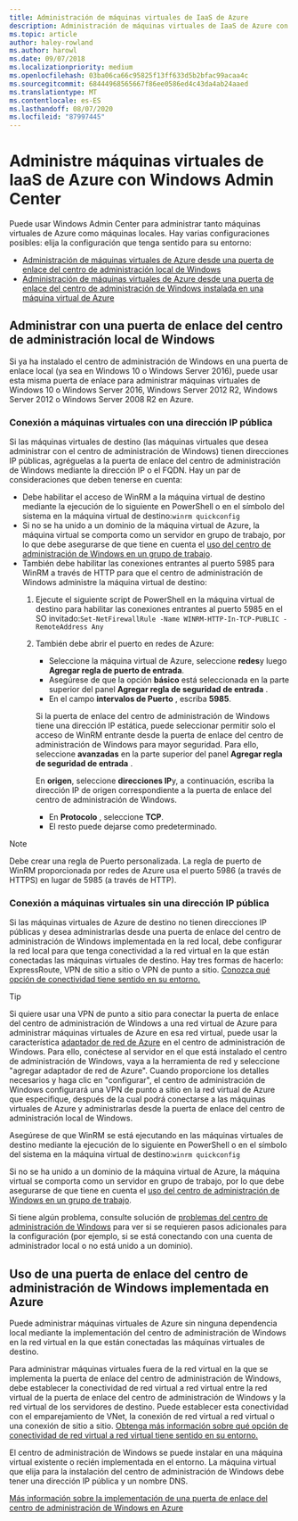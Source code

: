 ```yaml
---
title: Administración de máquinas virtuales de IaaS de Azure
description: Administración de máquinas virtuales de IaaS de Azure con el centro de administración de Windows (Project Honolulu)
ms.topic: article
author: haley-rowland
ms.author: harowl
ms.date: 09/07/2018
ms.localizationpriority: medium
ms.openlocfilehash: 03ba06ca66c95825f13ff633d5b2bfac99acaa4c
ms.sourcegitcommit: 68444968565667f86ee0586ed4c43da4ab24aaed
ms.translationtype: MT
ms.contentlocale: es-ES
ms.lasthandoff: 08/07/2020
ms.locfileid: "87997445"
---
```

# <a name="manage-azure-iaas-virtual-machines-with-windows-admin-center"></a>Administre máquinas virtuales de IaaS de Azure con Windows Admin Center

Puede usar Windows Admin Center para administrar tanto máquinas virtuales de Azure como máquinas locales. Hay varias configuraciones posibles: elija la configuración que tenga sentido para su entorno:
- [Administración de máquinas virtuales de Azure desde una puerta de enlace del centro de administración local de Windows](#manage-with-an-on-premises-windows-admin-center-gateway)
- [Administración de máquinas virtuales de Azure desde una puerta de enlace del centro de administración de Windows instalada en una máquina virtual de Azure](#use-a-windows-admin-center-gateway-deployed-in-azure)

## <a name="manage-with-an-on-premises-windows-admin-center-gateway"></a>Administrar con una puerta de enlace del centro de administración local de Windows

Si ya ha instalado el centro de administración de Windows en una puerta de enlace local (ya sea en Windows 10 o Windows Server 2016), puede usar esta misma puerta de enlace para administrar máquinas virtuales de Windows 10 o Windows Server 2016, Windows Server 2012 R2, Windows Server 2012 o Windows Server 2008 R2 en Azure.

### <a name="connecting-to-vms-with-a-public-ip"></a>Conexión a máquinas virtuales con una dirección IP pública

Si las máquinas virtuales de destino (las máquinas virtuales que desea administrar con el centro de administración de Windows) tienen direcciones IP públicas, agréguelas a la puerta de enlace del centro de administración de Windows mediante la dirección IP o el FQDN. Hay un par de consideraciones que deben tenerse en cuenta:

- Debe habilitar el acceso de WinRM a la máquina virtual de destino mediante la ejecución de lo siguiente en PowerShell o en el símbolo del sistema en la máquina virtual de destino:`winrm quickconfig`
- Si no se ha unido a un dominio de la máquina virtual de Azure, la máquina virtual se comporta como un servidor en grupo de trabajo, por lo que debe asegurarse de que tiene en cuenta el [uso del centro de administración de Windows en un grupo de trabajo](../support/troubleshooting.md#using-windows-admin-center-in-a-workgroup).
- También debe habilitar las conexiones entrantes al puerto 5985 para WinRM a través de HTTP para que el centro de administración de Windows administre la máquina virtual de destino:
  1. Ejecute el siguiente script de PowerShell en la máquina virtual de destino para habilitar las conexiones entrantes al puerto 5985 en el SO invitado:`Set-NetFirewallRule -Name WINRM-HTTP-In-TCP-PUBLIC -RemoteAddress Any`

  2. También debe abrir el puerto en redes de Azure:

     - Seleccione la máquina virtual de Azure, seleccione **redes**y luego **Agregar regla de puerto de entrada**.
     - Asegúrese de que la opción **básico** está seleccionada en la parte superior del panel **Agregar regla de seguridad de entrada** .
     - En el campo **intervalos de Puerto** , escriba **5985**.

     Si la puerta de enlace del centro de administración de Windows tiene una dirección IP estática, puede seleccionar permitir solo el acceso de WinRM entrante desde la puerta de enlace del centro de administración de Windows para mayor seguridad.
     Para ello, seleccione **avanzadas** en la parte superior del panel **Agregar regla de seguridad de entrada** .

     En **origen**, seleccione **direcciones IP**y, a continuación, escriba la dirección IP de origen correspondiente a la puerta de enlace del centro de administración de Windows.

     - En **Protocolo** , seleccione **TCP**.
     - El resto puede dejarse como predeterminado.

> [!NOTE]
> Debe crear una regla de Puerto personalizada. La regla de puerto de WinRM proporcionada por redes de Azure usa el puerto 5986 (a través de HTTPS) en lugar de 5985 (a través de HTTP).

### <a name="connecting-to-vms-without-a-public-ip"></a>Conexión a máquinas virtuales sin una dirección IP pública

Si las máquinas virtuales de Azure de destino no tienen direcciones IP públicas y desea administrarlas desde una puerta de enlace del centro de administración de Windows implementada en la red local, debe configurar la red local para que tenga conectividad a la red virtual en la que están conectadas las máquinas virtuales de destino. Hay tres formas de hacerlo: ExpressRoute, VPN de sitio a sitio o VPN de punto a sitio. [Conozca qué opción de conectividad tiene sentido en su entorno.](/azure/vpn-gateway/vpn-gateway-plan-design)

>[!TIP]
>Si quiere usar una VPN de punto a sitio para conectar la puerta de enlace del centro de administración de Windows a una red virtual de Azure para administrar máquinas virtuales de Azure en esa red virtual, puede usar la característica [adaptador de red de Azure](https://aka.ms/WACNetworkAdapter) en el centro de administración de Windows. Para ello, conéctese al servidor en el que está instalado el centro de administración de Windows, vaya a la herramienta de red y seleccione "agregar adaptador de red de Azure". Cuando proporcione los detalles necesarios y haga clic en "configurar", el centro de administración de Windows configurará una VPN de punto a sitio en la red virtual de Azure que especifique, después de la cual podrá conectarse a las máquinas virtuales de Azure y administrarlas desde la puerta de enlace del centro de administración local de Windows.

Asegúrese de que WinRM se está ejecutando en las máquinas virtuales de destino mediante la ejecución de lo siguiente en PowerShell o en el símbolo del sistema en la máquina virtual de destino:`winrm quickconfig`

Si no se ha unido a un dominio de la máquina virtual de Azure, la máquina virtual se comporta como un servidor en grupo de trabajo, por lo que debe asegurarse de que tiene en cuenta el [uso del centro de administración de Windows en un grupo de trabajo](../support/troubleshooting.md#using-windows-admin-center-in-a-workgroup).

Si tiene algún problema, consulte solución de [problemas del centro de administración de Windows](../support/troubleshooting.md) para ver si se requieren pasos adicionales para la configuración (por ejemplo, si se está conectando con una cuenta de administrador local o no está unido a un dominio).

## <a name="use-a-windows-admin-center-gateway-deployed-in-azure"></a>Uso de una puerta de enlace del centro de administración de Windows implementada en Azure

Puede administrar máquinas virtuales de Azure sin ninguna dependencia local mediante la implementación del centro de administración de Windows en la red virtual en la que están conectadas las máquinas virtuales de destino.

Para administrar máquinas virtuales fuera de la red virtual en la que se implementa la puerta de enlace del centro de administración de Windows, debe establecer la conectividad de red virtual a red virtual entre la red virtual de la puerta de enlace del centro de administración de Windows y la red virtual de los servidores de destino. Puede establecer esta conectividad con el emparejamiento de VNet, la conexión de red virtual a red virtual o una conexión de sitio a sitio. [Obtenga más información sobre qué opción de conectividad de red virtual a red virtual tiene sentido en su entorno.](/azure/vpn-gateway/vpn-gateway-howto-vnet-vnet-resource-manager-portal)

El centro de administración de Windows se puede instalar en una máquina virtual existente o recién implementada en el entorno. La máquina virtual que elija para la instalación del centro de administración de Windows debe tener una dirección IP pública y un nombre DNS.

[Más información sobre la implementación de una puerta de enlace del centro de administración de Windows en Azure](deploy-wac-in-azure.md)